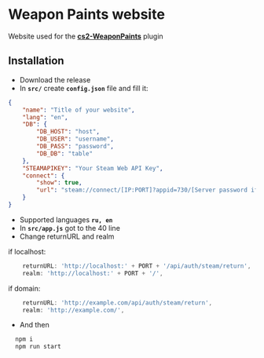 
# Weapon Paints website

Website used for the **[cs2-WeaponPaints](https://github.com/Nereziel/cs2-WeaponPaints/)** plugin



## Installation

- Download the release
- In **`src/`** create **`config.json`** file and fill it:
```json
{
    "name": "Title of your website",
    "lang": "en", 
    "DB": {
        "DB_HOST": "host",
        "DB_USER": "username",
        "DB_PASS": "password",
        "DB_DB": "table"
    },
    "STEAMAPIKEY": "Your Steam Web API Key",
    "connect": {
        "show": true,
        "url": "steam://connect/[IP:PORT]?appid=730/[Server password if needed]"
    }
}
```
- Supported languages **`ru, en`**
- In **`src/app.js`** got to the 40 line
- Change returnURL and realm

if localhost:
```js
    returnURL: 'http://localhost:' + PORT + '/api/auth/steam/return',
    realm: 'http://localhost:' + PORT + '/',
```

if domain:
```js
    returnURL: 'http://example.com/api/auth/steam/return',
    realm: 'http://example.com/',
```

- And then

```bash
  npm i
  npm run start
```
